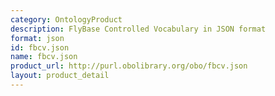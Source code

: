 ```yaml
---
category: OntologyProduct
description: FlyBase Controlled Vocabulary in JSON format
format: json
id: fbcv.json
name: fbcv.json
product_url: http://purl.obolibrary.org/obo/fbcv.json
layout: product_detail
---
```

